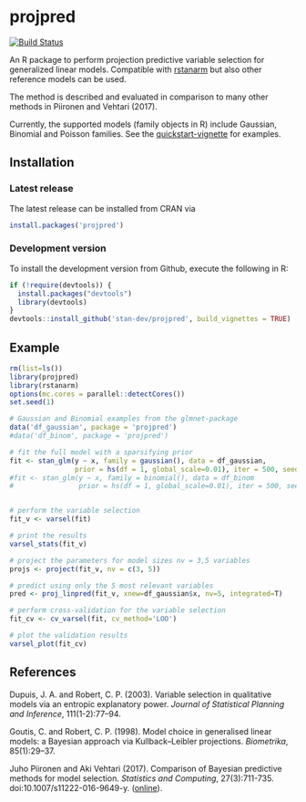 # projpred


[![Build Status](https://travis-ci.org/stan-dev/projpred.svg?branch=master)](https://travis-ci.org/stan-dev/projpred)

An R package to perform projection predictive variable selection for generalized linear models. Compatible with [rstanarm][] but also other reference models can be used. 

The method is described and evaluated in comparison to many other methods in Piironen and Vehtari (2017). 

Currently, the supported models (family objects in R) include Gaussian, Binomial and Poisson families. See the [quickstart-vignette][] for examples.



## Installation

### Latest release

The latest release can be installed from CRAN via

```R
install.packages('projpred')
```

### Development version

To install the  development version from Github, execute the following in R:

```R
if (!require(devtools)) {
  install.packages("devtools")
  library(devtools)
}
devtools::install_github('stan-dev/projpred', build_vignettes = TRUE)
```
    
## Example

```R
rm(list=ls())
library(projpred)
library(rstanarm)
options(mc.cores = parallel::detectCores())
set.seed(1)

# Gaussian and Binomial examples from the glmnet-package
data('df_gaussian', package = 'projpred')
#data('df_binom', package = 'projpred')

# fit the full model with a sparsifying prior
fit <- stan_glm(y ~ x, family = gaussian(), data = df_gaussian,
                prior = hs(df = 1, global_scale=0.01), iter = 500, seed = 1)
#fit <- stan_glm(y ~ x, family = binomial(), data = df_binom
#                prior = hs(df = 1, global_scale=0.01), iter = 500, seed = 1)


# perform the variable selection
fit_v <- varsel(fit)

# print the results
varsel_stats(fit_v)

# project the parameters for model sizes nv = 3,5 variables 
projs <- project(fit_v, nv = c(3, 5))

# predict using only the 5 most relevant variables
pred <- proj_linpred(fit_v, xnew=df_gaussian$x, nv=5, integrated=T)

# perform cross-validation for the variable selection
fit_cv <- cv_varsel(fit, cv_method='LOO')

# plot the validation results 
varsel_plot(fit_cv)
```


## References

Dupuis, J. A. and Robert, C. P. (2003). Variable selection in qualitative models via an entropic explanatory power. *Journal of Statistical Planning and Inference*, 111(1-2):77–94.

Goutis, C. and Robert, C. P. (1998). Model choice in generalised linear models: a Bayesian approach via Kullback–Leibler projections. *Biometrika*, 85(1):29–37.

Juho Piironen and Aki Vehtari (2017). Comparison of Bayesian predictive methods for model selection. *Statistics and Computing*, 27(3):711-735. doi:10.1007/s11222-016-9649-y. ([online][piironenvehtari]).


  [rstanarm]: https://github.com/stan-dev/rstanarm
  [piironenvehtari]: https://link.springer.com/article/10.1007/s11222-016-9649-y
  [quickstart-vignette]: https://htmlpreview.github.io/?https://github.com/stan-dev/projpred/blob/master/vignettes/quickstart.html

